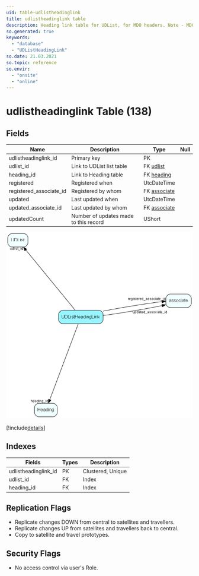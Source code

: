 ```yaml
---
uid: table-udlistheadinglink
title: udlistheadinglink table
description: Heading link table for UDList, for MDO headers. Note - MDO mode for userdefinede lists are either turned on or off, you may not have it on for one userdefined list and off for the others.
so.generated: true
keywords:
  - "database"
  - "UDListHeadingLink"
so.date: 21.03.2021
so.topic: reference
so.envir:
  - "onsite"
  - "online"
---
```


# udlistheadinglink Table (138)

## Fields

| Name | Description | Type | Null |
|------|-------------|------|:----:|
|udlistheadinglink\_id|Primary key|PK| |
|udlist\_id|Link to UDList list table|FK [udlist](udlist.md)| |
|heading\_id|Link to Heading table|FK [heading](heading.md)| |
|registered|Registered when|UtcDateTime| |
|registered\_associate\_id|Registered by whom|FK [associate](associate.md)| |
|updated|Last updated when|UtcDateTime| |
|updated\_associate\_id|Last updated by whom|FK [associate](associate.md)| |
|updatedCount|Number of updates made to this record|UShort| |


![UDListHeadingLink table relationship diagram](./media/UDListHeadingLink.png)

[!include[details](./includes/UDListHeadingLink.md)]

## Indexes

| Fields | Types | Description |
|--------|-------|-------------|
|udlistheadinglink\_id |PK |Clustered, Unique |
|udlist\_id |FK |Index |
|heading\_id |FK |Index |

## Replication Flags

* Replicate changes DOWN from central to satellites and travellers.
* Replicate changes UP from satellites and travellers back to central.
* Copy to satellite and travel prototypes.

## Security Flags

* No access control via user's Role.

